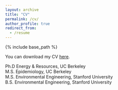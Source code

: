```yaml
---
layout: archive
title: "CV"
permalink: /cv/
author_profile: true
redirect_from:
  - /resume
---
```


{% include base_path %}

You can download my CV [here](http://YoshikaCrider.github.io/files/YCriderCV_27JULY2021.pdf).

Ph.D Energy & Resources, UC Berkeley  
M.S. Epidemiology, UC Berkeley  
M.S. Environmental Engineering, Stanford University  
B.S. Environmental Engineering, Stanford University  
